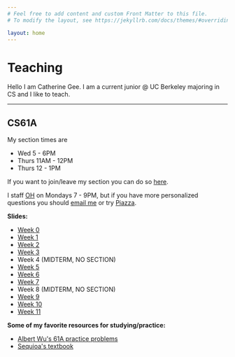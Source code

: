 ```yaml
---
# Feel free to add content and custom Front Matter to this file.
# To modify the layout, see https://jekyllrb.com/docs/themes/#overriding-theme-defaults

layout: home
---
```

#  Teaching 
Hello I am Catherine Gee. I am a current junior @ UC Berkeley majoring in CS and I like to teach.

---
## CS61A
My section times are
- Wed 5 - 6PM
- Thurs 11AM - 12PM
- Thurs 12 - 1PM

If you want to join/leave my section you can do so [here](https://tutorials.cs61a.org).

I staff [OH](https://oh.cs61a.org) on Mondays 7 - 9PM, but if you have more personalized questions you should [email me](mailto:catherinegee@berkeley.edu) or try [Piazza](https://piazza.com/class/kjp04wp94wgr).

**Slides:**
- [Week 0](https://docs.google.com/presentation/d/1Qy0Hcv0kekUbpVz8SsUyPJvRzFmtKgH10higL8-RxJA/edit?usp=sharing)
- [Week 1](https://docs.google.com/presentation/d/1AN-lDDtL0XgAjKK_77kQ9J0GWEIGL-dKkNBB7EExfJw/edit?usp=sharing)
- [Week 2](https://docs.google.com/presentation/d/1lUn40x3YcM-yT-aKy7L7e6ED3tMvp0O5rMuDN2N9jD8/edit?usp=sharing)
- [Week 3](https://docs.google.com/presentation/d/1VuRZ9kN9DIDbHrVts7RtoPTT1kN57uoHmCPUFtwpd6w/edit?usp=sharing)
- Week 4 (MIDTERM, NO SECTION)
- [Week 5](https://docs.google.com/presentation/d/1TZoqX0v7vhvhTSMUnWkmrjGvAkZYtzprJel-kL1kP3I/edit?usp=sharing)
- [Week 6](https://docs.google.com/presentation/d/1G1USwfiPaE9BBaQSbW_hbibG9n7djVjat_ShFzyIRFw/edit?usp=sharing)
- [Week 7](https://docs.google.com/presentation/d/1xELRxWbkqJdo6c1QGIraVfnRo5pBbsQJldtc8lXzTiA/edit?usp=sharing)
- Week 8 (MIDTERM, NO SECTION)
- [Week 9](https://docs.google.com/presentation/d/121WCRytUiNAN2QGDMJAMh0BfhnCY6nqaXcKLTSUP0ZY/edit?usp=sharing)
- [Week 10](https://docs.google.com/presentation/d/1Nast7wcF8xQQ4PIhF1rFzKnud0E1-RpLio9HcQOHGMI/edit?usp=sharing)
- [Week 11](https://docs.google.com/presentation/d/1eKy5MKIrEMN62fPktzyKqMSF3t3lHBA22o9OWa0fcEk/edit?usp=sharing)

**Some of my favorite resources for studying/practice:**
- [Albert Wu's 61A practice problems](http://albertwu.org/cs61a/)
- [Sequioa's textbook](https://sequoiatree.github.io/)
